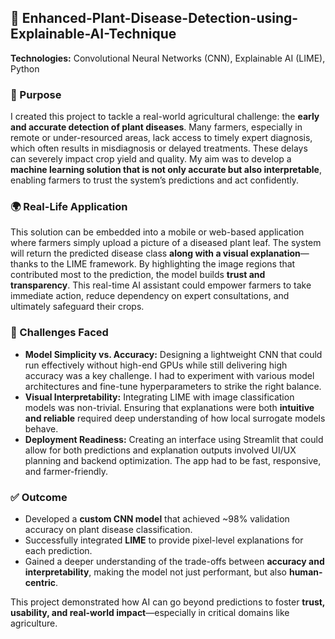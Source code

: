 ## 🌿 Enhanced-Plant-Disease-Detection-using-Explainable-AI-Technique
**Technologies:** Convolutional Neural Networks (CNN), Explainable AI (LIME), Python

### 🎯 Purpose
I created this project to tackle a real-world agricultural challenge: the **early and accurate detection of plant diseases**. Many farmers, especially in remote or under-resourced areas, lack access to timely expert diagnosis, which often results in misdiagnosis or delayed treatments. These delays can severely impact crop yield and quality. My aim was to develop a **machine learning solution that is not only accurate but also interpretable**, enabling farmers to trust the system’s predictions and act confidently.

### 🌍 Real-Life Application
This solution can be embedded into a mobile or web-based application where farmers simply upload a picture of a diseased plant leaf. The system will return the predicted disease class **along with a visual explanation**—thanks to the LIME framework. By highlighting the image regions that contributed most to the prediction, the model builds **trust and transparency**. This real-time AI assistant could empower farmers to take immediate action, reduce dependency on expert consultations, and ultimately safeguard their crops.

### 🧷 Challenges Faced
- **Model Simplicity vs. Accuracy:** Designing a lightweight CNN that could run effectively without high-end GPUs while still delivering high accuracy was a key challenge. I had to experiment with various model architectures and fine-tune hyperparameters to strike the right balance.  
- **Visual Interpretability:** Integrating LIME with image classification models was non-trivial. Ensuring that explanations were both **intuitive and reliable** required deep understanding of how local surrogate models behave.  
- **Deployment Readiness:** Creating an interface using Streamlit that could allow for both predictions and explanation outputs involved UI/UX planning and backend optimization. The app had to be fast, responsive, and farmer-friendly.

### ✅ Outcome
- Developed a **custom CNN model** that achieved ~98% validation accuracy on plant disease classification.
- Successfully integrated **LIME** to provide pixel-level explanations for each prediction.
- Gained a deeper understanding of the trade-offs between **accuracy and interpretability**, making the model not just performant, but also **human-centric**.

This project demonstrated how AI can go beyond predictions to foster **trust, usability, and real-world impact**—especially in critical domains like agriculture.


